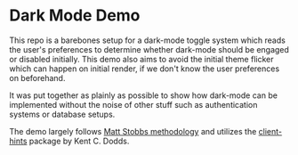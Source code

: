 # Dark Mode Demo
This repo is a barebones setup for a dark-mode toggle system which reads the user's preferences to determine whether dark-mode should be engaged or disabled initially. This demo also aims to avoid the initial theme flicker which can happen on initial render, if we don't know the user preferences on beforehand.

It was put together as plainly as possible to show how dark-mode can be implemented without the noise of other stuff such as authentication systems or database setups.

The demo largely follows [Matt Stobbs methodology](https://www.mattstobbs.com/remix-dark-mode-2024/) and utilizes the [client-hints](https://github.com/epicweb-dev/client-hints) package by Kent C. Dodds.